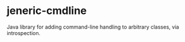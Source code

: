 # jeneric-cmdline
Java library for adding command-line handling to arbitrary classes, via introspection.
